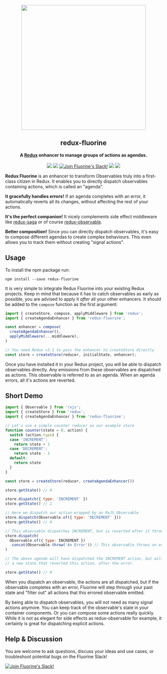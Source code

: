<p align="center"><img src="https://raw.githubusercontent.com/philpl/fluorine/master/docs/fluorine-flasky-2x.gif" width=400></p>
<h2 align="center">redux-fluorine</h2>
<p align="center">
<strong>A <a href="https://redux.js.org">Redux</a> enhancer to manage groups of actions as agendas.</strong>
<br><br>
<a href="https://travis-ci.org/philpl/redux-fluorine"><img src="https://img.shields.io/travis/philpl/redux-fluorine/master.svg"></a>
<a href="https://coveralls.io/github/philpl/redux-fluorine"><img src="https://img.shields.io/coveralls/philpl/redux-fluorine/master.svg"></a>
<a href="https://slack.fluorinejs.org/"><img alt="Join Fluorine's Slack!" src="https://slack.fluorinejs.org/badge.svg"></a>
<a href="https://npmjs.com/package/redux-fluorine"><img src="https://img.shields.io/npm/dm/redux-fluorine.svg"></a>
<a href="https://npmjs.com/package/redux-fluorine"><img src="https://img.shields.io/npm/v/redux-fluorine.svg"></a>
</p>

**Redux Fluorine** is an enhancer to transform Observables truly into a first-class
citizen in Redux. It enables you to directly dispatch observables containing actions,
which is called an "agenda".

**It gracefully handles errors!** If an agenda completes with an error, it automatically
reverts all its changes, without affecting the rest of your actions.

**It's the perfect companion!** It nicely complements side effect middleware like
[redux-saga](https://github.com/yelouafi/redux-saga) or of course
[redux-observable](https://github.com/redux-observable/redux-observable).

**Better composition!** Since you can directly dispatch observables, it's easy to compose
different agendas to create complex behaviours. This even allows you to track them
without creating "signal actions".

## Usage

To install the npm package run:

```
npm install --save redux-fluorine
```

It is very simple to integrate Redux Fluorine into your existing Redux projects.
Keep in mind that because it has to catch observables as early as possible,
you are advised to apply it *after* all your other enhancers.
It should be added to the `compose` function as the first argument:

```js
import { createStore, compose, applyMiddleware } from 'redux';
import { createAgendaEnhancer } from 'redux-fluorine';

const enhancer = compose(
  createAgendaEnhancer(),
  applyMiddleware(...middleware),
)

// You need Redux >3.1 to pass the enhancer to createStore directly
const store = createStore(reducer, initialState, enhancer);
```

Once you have installed it in your Redux project, you will be able to dispatch observables directly.
Any emissions from these observables are dispatched as actions. This observable is referred to as an
agenda. When an agenda errors, all it's actions are reverted.

## Short Demo

```js
import { Observable } from 'rxjs';
import { createStore } from 'redux';
import { createAgendaEnhancer } from 'redux-fluorine';

// Let's use a simple counter reducer as our example store
function counter(state = 0, action) {
  switch (action.type) {
  case 'INCREMENT':
    return state + 1
  case 'DECREMENT':
    return state - 1
  default:
    return state
  }
}

const store = createStore(reducer, createAgendaEnhancer())

store.getState() // 0

store.dispatch({ type: 'INCREMENT' })
store.getState() // 1

// Here we dispatch our action wrapped by an RxJS Observable
store.dispatch(Observable.of({ type: 'DECREMENT' }))
store.getState() // 0

// This observable dispatches INCREMENT, but is reverted after it throws its error
store.dispatch(
  Observable.of({ type: INCREMENT })
  .concat(Observable.throw('An Error')) // This observable throws an error
)

// The above agenda will have dispatched the INCREMENT action, but will emit
// a new state that reverted this action, after the error.

store.getState() // 0
```

When you dispatch an observable, the actions are all dispatched, but if the observable
completes with an error, Fluorine will step through your past state and "filter out"
all actions that this errored observable emitted.

By being able to dispatch observables, you will not need as many signal actions anymore.
You can keep track of the observable's state in your container components.
Or you can compose some actions really quickly. While it is not as elegant for side effects
as redux-observable for example, it certainly is great for dispatching explicit actions.

## Help & Discussion

You are welcome to ask questions, discuss your ideas and use cases, or troubleshoot potential
bugs on the Fluorine Slack!

<a href="https://slack.fluorinejs.org/"><img alt="Join Fluorine's Slack!" src="https://slack.fluorinejs.org/badge.svg"></a>

